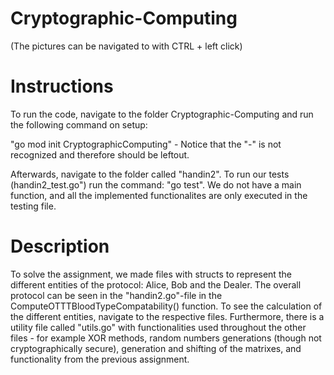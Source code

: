 # Cryptographic-Computing
(The pictures can be navigated to with CTRL + left click)

# Instructions #
To run the code, navigate to the folder Cryptographic-Computing and run the following command on setup:

"go mod init CryptographicComputing"
    - Notice that the "-" is not recognized and therefore should be leftout.

Afterwards, navigate to the folder called "handin2". To run our tests (handin2_test.go") run the command:
"go test". We do not have a main function, and all the implemented functionalites are only executed in the testing file. 


# Description #
To solve the assignment, we made files with structs to represent the different entities of the protocol: Alice, Bob and the Dealer. The overall protocol can be seen in the "handin2.go"-file in the ComputeOTTTBloodTypeCompatability() function. To see the calculation of the different entities, navigate to the respective files. Furthermore, there is a utility file called "utils.go" with functionalities used throughout the other files - for example XOR methods, random numbers generations (though not cryptographically secure), generation and shifting of the matrixes, and functionality from the previous assignment.






